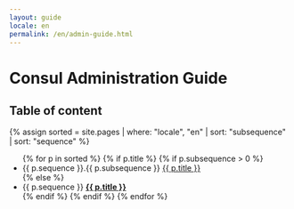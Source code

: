 ```yaml
---
layout: guide
locale: en
permalink: /en/admin-guide.html
---
```

# Consul Administration Guide

## Table of content

{% assign sorted = site.pages | where: "locale", "en" | sort: "subsequence" | sort: "sequence" %}
<ul class="toc">
{% for p in sorted %}
   {% if p.title %}
      {% if p.subsequence > 0 %}
      <li><span class="sub-toc-item">{{ p.sequence }}.{{ p.subsequence }}</span> <a href="{{ site.baseurl }}{{ p.url }}">{{ p.title }}</a></li>
      {% else %}
      <li><span class="toc-item">{{ p.sequence }}</span> <b><a href="{{ site.baseurl }}{{ p.url }}">{{ p.title }}</a></b></li>
      {% endif %}
   {% endif %}
{% endfor %}
</ul>